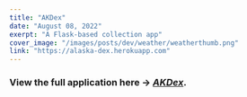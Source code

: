 ```yaml
---
title: "AKDex"
date: "August 08, 2022"
exerpt: "A Flask-based collection app"
cover_image: "/images/posts/dev/weather/weatherthumb.png"
link: "https://alaska-dex.herokuapp.com"
---
```


### View the full application here → _[AKDex](https://alaska-dex.herokuapp.com)_.


